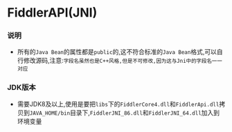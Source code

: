 # FiddlerAPI(JNI)

###  说明

- 所有的`Java Bean`的属性都是`public`的,这不符合标准的`Java Bean`格式,可以自行修改源码,注意:`字段名虽然也是C++风格,但是不可修改,因为这与Jni中的字段名一一对应`

### JDK版本

- 需要JDK8及以上,使用是要把`libs`下的`FiddlerCore4.dll`和`FiddlerApi.dll`拷贝到`JAVA_HOME/bin`目录下,`FiddlerJNI_86.dll`和`FiddlerJNI_64.dll`加入到环境变量


